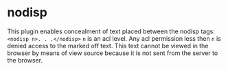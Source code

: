 # nodisp
This plugin enables concealment of text placed between the nodisp tags:
     ``<nodisp n>. . .</nodisp>``
``n`` is an acl level.  Any acl permission less then ``n`` is
denied access to the marked off text.  This text cannot be viewed in the
browser by means of view source because it is not sent from the server
to the browser.
